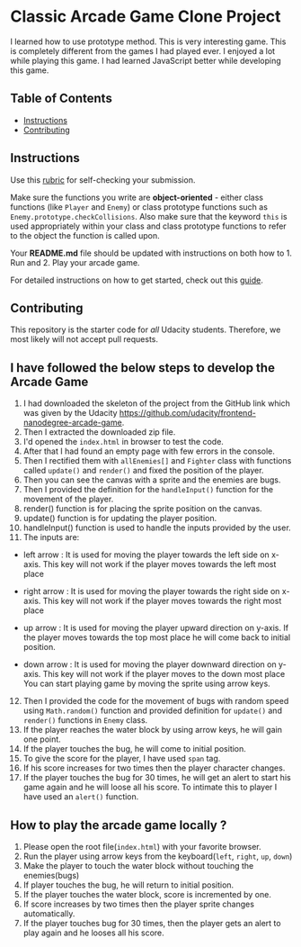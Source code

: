 # Classic Arcade Game Clone Project
 I learned how to use prototype method. This is very interesting game. This is completely different from the games I had played ever.  I enjoyed a lot while playing this game.
 I had learned JavaScript better while developing this game.

## Table of Contents

- [Instructions](#instructions)
- [Contributing](#contributing)

## Instructions

Use this [rubric](https://review.udacity.com/#!/rubrics/15/view) for self-checking your submission.

Make sure the functions you write are **object-oriented** - either class functions (like `Player` and `Enemy`) or class prototype functions such as `Enemy.prototype.checkCollisions`. Also make sure that the keyword `this` is used appropriately within your class and class prototype functions to refer to the object the function is called upon.

Your **README.md** file should be updated with instructions on both how to 1. Run and 2. Play your arcade game.

For detailed instructions on how to get started, check out this [guide](https://docs.google.com/document/d/1v01aScPjSWCCWQLIpFqvg3-vXLH2e8_SZQKC8jNO0Dc/pub?embedded=true).

## Contributing

This repository is the starter code for _all_ Udacity students. Therefore, we most likely will not accept pull requests.

## I have followed the below steps to develop the Arcade Game

1. I had downloaded the skeleton of the project from the GitHub link which was given by the Udacity https://github.com/udacity/frontend-nanodegree-arcade-game.
2. Then I extracted the downloaded zip file.  
3. I'd opened the `index.html` in browser to test the code.
4. After that I had found an empty page with few errors in the console.
5. Then I rectified them with `allEnemies[]` and `Fighter` class with functions called `update()` and `render()` and fixed the position of the player.
6. Then you can see the canvas with a sprite and the enemies are bugs.
7. Then I provided the definition for the `handleInput()` function for the movement of the player.
8. render() function is for placing the sprite position on the canvas.
9. update() function is for updating the player position.
10. handleInput() function is used to handle the inputs provided by the user.
11. The inputs are:
   + left arrow : It is used for moving the player towards the left side on x-axis. This key will not work if the player moves towards the left most place

   + right arrow : It is used for moving the player towards the right side on x-axis. This key will not work if the player moves towards the right most place

   + up arrow : It is used for moving the player upward direction on y-axis. If the player moves towards the top most place he will come back to initial position.

   + down arrow : It is used for moving the player downward direction  on y-axis. This key will not work if the player moves to the down most place
   You can start playing game by moving the sprite using arrow keys.
12. Then I provided the code for the movement of bugs with random speed using `Math.random()` function and provided definition for `update()` and `render()` functions in `Enemy` class.
13. If the player reaches the water block by using arrow keys, he will gain one point.
14. If the player touches the bug, he will come to initial position.
15. To give the score for the player, I have used `span` tag.
16. If his score increases for two times then the player character changes.
17. If the player touches the bug for 30 times, he will get an alert to start his game again and he will loose all his score. To intimate this to player I have used an `alert()` function.

## How to play the arcade game locally ?
1. Please open the root file(`index.html`) with your favorite browser.
2. Run the player using arrow keys from the keyboard(`left`, `right`, `up`, `down`)
3. Make the player to touch the water block without touching the enemies(bugs)
4. If player touches the bug, he will return to initial position.
5. If the player touches the water block, score is incremented by one.
6. If score increases by two times then the player sprite changes automatically.
7. If the player touches bug for 30 times, then the player gets an alert to play again and he looses all his score.

